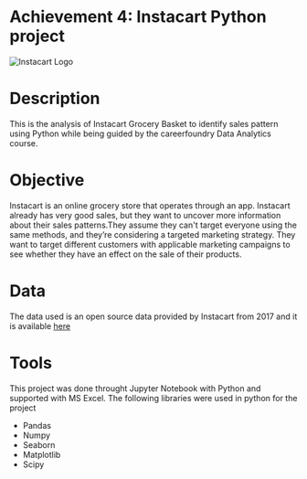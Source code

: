 # Achievement 4: Instacart Python project
![Instacart Logo]([https://syndigo.com/wp-content/uploads/2022/06/instacart-Syndigo.jpg](https://www.google.com/url?sa=i&url=https%3A%2F%2Fwww.stickpng.com%2Fimg%2Ficons-logos-emojis%2Ftech-companies%2Finstacart-logo&psig=AOvVaw1lgCLorG8mnJewn8tj5N8b&ust=1673314958375000&source=images&cd=vfe&ved=0CBAQjRxqFwoTCODAwY-uufwCFQAAAAAdAAAAABAJ))
# Description
This is the analysis of Instacart Grocery Basket to identify sales pattern using Python while being guided by the careerfoundry Data Analytics course.
# Objective
Instacart is an online grocery store that operates through an app. Instacart already has very good sales, but they want to uncover more information about their sales patterns.They assume they can't target everyone using the same methods, and they’re considering a targeted marketing strategy. They want to target different customers with applicable marketing campaigns to see whether they have an effect on the sale of their products.
# Data
The data used is an open source data provided by Instacart from 2017 and it is available [here](https://www.instacart.com/datasets/grocery-shopping-2017)
# Tools
This project was done throught Jupyter Notebook with Python and supported with MS Excel. The following libraries were used in python for the project
- Pandas
- Numpy
- Seaborn
- Matplotlib
- Scipy
